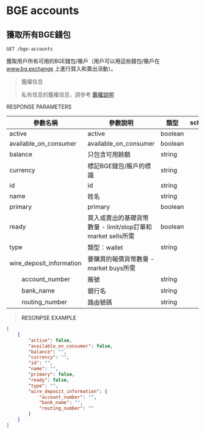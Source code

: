 # BGE accounts

## 獲取所有BGE錢包

<code>GET /bge-accounts</code>

獲取用戶所有可用的BGE錢包/賬戶（用戶可以用這些錢包/賬戶在 www.bg.exchange 上進行買入和賣出活動）。

> 鑑權信息

> 私有信息的鑑權信息，請參考 [鑑權說明](#auth)


<aside>
RESPONSE PARAMETERS
</aside>

| 參數名稱 | 參數說明 | 類型 | schema |
| -------- | -------- | ----- |----- | 
|active|active|boolean||
|available_on_consumer|available_on_consumer|boolean||
|balance|只包含可用餘額|string||
|currency|標記BGE錢包/賬戶的標識|string||
|id|id|string||
|name|姓名|string||
|primary|primary|boolean||
|ready|買入或賣出的基礎貨幣數量 - limit/stop訂單和market sells所需|boolean||
|type|類型：wallet|string||
|wire_deposit_information|要購買的報價貨幣數量 - market buys所需|||
|&emsp;&emsp;account_number|賬號|string||
|&emsp;&emsp;bank_name|銀行名|string||
|&emsp;&emsp;routing_number|路由號碼|string||

> <a name="ResonpseExample">RESONPSE EXAMPLE</a>

```json
[
	{
		"active": false,
		"available_on_consumer": false,
		"balance": "",
		"currency": "",
		"id": "",
		"name": "",
		"primary": false,
		"ready": false,
		"type": "",
		"wire_deposit_information": {
			"account_number": "",
			"bank_name": "",
			"routing_number": ""
		}
	}
]
```
